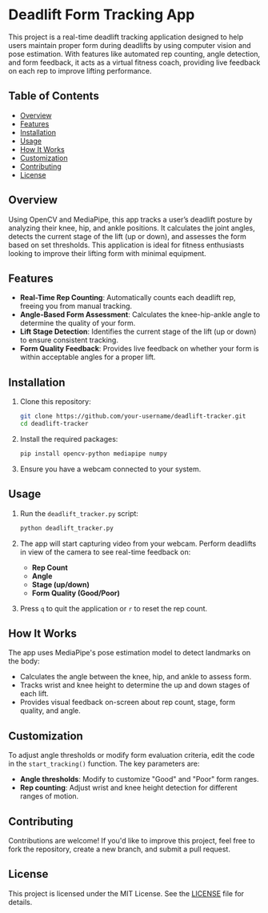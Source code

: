 # Deadlift Form Tracking App

This project is a real-time deadlift tracking application designed to help users maintain proper form during deadlifts by using computer vision and pose estimation. With features like automated rep counting, angle detection, and form feedback, it acts as a virtual fitness coach, providing live feedback on each rep to improve lifting performance.

## Table of Contents
- [Overview](#overview)
- [Features](#features)
- [Installation](#installation)
- [Usage](#usage)
- [How It Works](#how-it-works)
- [Customization](#customization)
- [Contributing](#contributing)
- [License](#license)

## Overview
Using OpenCV and MediaPipe, this app tracks a user’s deadlift posture by analyzing their knee, hip, and ankle positions. It calculates the joint angles, detects the current stage of the lift (up or down), and assesses the form based on set thresholds. This application is ideal for fitness enthusiasts looking to improve their lifting form with minimal equipment.

## Features
- **Real-Time Rep Counting**: Automatically counts each deadlift rep, freeing you from manual tracking.
- **Angle-Based Form Assessment**: Calculates the knee-hip-ankle angle to determine the quality of your form.
- **Lift Stage Detection**: Identifies the current stage of the lift (up or down) to ensure consistent tracking.
- **Form Quality Feedback**: Provides live feedback on whether your form is within acceptable angles for a proper lift.

## Installation

1. Clone this repository:
    ```bash
    git clone https://github.com/your-username/deadlift-tracker.git
    cd deadlift-tracker
    ```

2. Install the required packages:
    ```bash
    pip install opencv-python mediapipe numpy
    ```

3. Ensure you have a webcam connected to your system.

## Usage
1. Run the `deadlift_tracker.py` script:
    ```bash
    python deadlift_tracker.py
    ```

2. The app will start capturing video from your webcam. Perform deadlifts in view of the camera to see real-time feedback on:
   - **Rep Count**
   - **Angle**
   - **Stage (up/down)**
   - **Form Quality (Good/Poor)**

3. Press `q` to quit the application or `r` to reset the rep count.

## How It Works
The app uses MediaPipe's pose estimation model to detect landmarks on the body:
- Calculates the angle between the knee, hip, and ankle to assess form.
- Tracks wrist and knee height to determine the up and down stages of each lift.
- Provides visual feedback on-screen about rep count, stage, form quality, and angle.

## Customization
To adjust angle thresholds or modify form evaluation criteria, edit the code in the `start_tracking()` function. The key parameters are:
- **Angle thresholds**: Modify to customize "Good" and "Poor" form ranges.
- **Rep counting**: Adjust wrist and knee height detection for different ranges of motion.

## Contributing
Contributions are welcome! If you'd like to improve this project, feel free to fork the repository, create a new branch, and submit a pull request.

## License
This project is licensed under the MIT License. See the [LICENSE](LICENSE) file for details.

